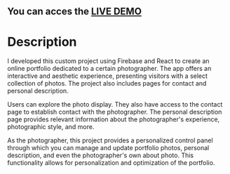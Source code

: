 ##  You can acces the [LIVE DEMO](https://myphotoportofolio.web.app/)
# Description

I developed this custom project using Firebase and React to create an online portfolio dedicated to a certain photographer. The app offers an interactive and aesthetic experience, presenting visitors with a select collection of photos. The project also includes pages for contact and personal description.

Users can explore the photo display. They also have access to the contact page to establish contact with the photographer. The personal description page provides relevant information about the photographer's experience, photographic style, and more.

As the photographer, this project provides a personalized control panel through which you can manage and update portfolio photos, personal description, and even the photographer's own about photo. This functionality allows for personalization and optimization of the portfolio.
